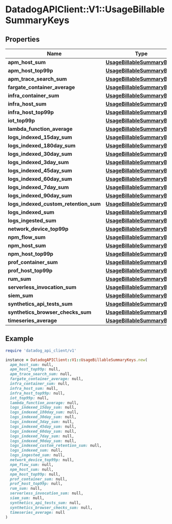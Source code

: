 # DatadogAPIClient::V1::UsageBillableSummaryKeys

## Properties

| Name                                  | Type                                                        | Description | Notes      |
| ------------------------------------- | ----------------------------------------------------------- | ----------- | ---------- |
| **apm_host_sum**                      | [**UsageBillableSummaryBody**](UsageBillableSummaryBody.md) |             | [optional] |
| **apm_host_top99p**                   | [**UsageBillableSummaryBody**](UsageBillableSummaryBody.md) |             | [optional] |
| **apm_trace_search_sum**              | [**UsageBillableSummaryBody**](UsageBillableSummaryBody.md) |             | [optional] |
| **fargate_container_average**         | [**UsageBillableSummaryBody**](UsageBillableSummaryBody.md) |             | [optional] |
| **infra_container_sum**               | [**UsageBillableSummaryBody**](UsageBillableSummaryBody.md) |             | [optional] |
| **infra_host_sum**                    | [**UsageBillableSummaryBody**](UsageBillableSummaryBody.md) |             | [optional] |
| **infra_host_top99p**                 | [**UsageBillableSummaryBody**](UsageBillableSummaryBody.md) |             | [optional] |
| **iot_top99p**                        | [**UsageBillableSummaryBody**](UsageBillableSummaryBody.md) |             | [optional] |
| **lambda_function_average**           | [**UsageBillableSummaryBody**](UsageBillableSummaryBody.md) |             | [optional] |
| **logs_indexed_15day_sum**            | [**UsageBillableSummaryBody**](UsageBillableSummaryBody.md) |             | [optional] |
| **logs_indexed_180day_sum**           | [**UsageBillableSummaryBody**](UsageBillableSummaryBody.md) |             | [optional] |
| **logs_indexed_30day_sum**            | [**UsageBillableSummaryBody**](UsageBillableSummaryBody.md) |             | [optional] |
| **logs_indexed_3day_sum**             | [**UsageBillableSummaryBody**](UsageBillableSummaryBody.md) |             | [optional] |
| **logs_indexed_45day_sum**            | [**UsageBillableSummaryBody**](UsageBillableSummaryBody.md) |             | [optional] |
| **logs_indexed_60day_sum**            | [**UsageBillableSummaryBody**](UsageBillableSummaryBody.md) |             | [optional] |
| **logs_indexed_7day_sum**             | [**UsageBillableSummaryBody**](UsageBillableSummaryBody.md) |             | [optional] |
| **logs_indexed_90day_sum**            | [**UsageBillableSummaryBody**](UsageBillableSummaryBody.md) |             | [optional] |
| **logs_indexed_custom_retention_sum** | [**UsageBillableSummaryBody**](UsageBillableSummaryBody.md) |             | [optional] |
| **logs_indexed_sum**                  | [**UsageBillableSummaryBody**](UsageBillableSummaryBody.md) |             | [optional] |
| **logs_ingested_sum**                 | [**UsageBillableSummaryBody**](UsageBillableSummaryBody.md) |             | [optional] |
| **network_device_top99p**             | [**UsageBillableSummaryBody**](UsageBillableSummaryBody.md) |             | [optional] |
| **npm_flow_sum**                      | [**UsageBillableSummaryBody**](UsageBillableSummaryBody.md) |             | [optional] |
| **npm_host_sum**                      | [**UsageBillableSummaryBody**](UsageBillableSummaryBody.md) |             | [optional] |
| **npm_host_top99p**                   | [**UsageBillableSummaryBody**](UsageBillableSummaryBody.md) |             | [optional] |
| **prof_container_sum**                | [**UsageBillableSummaryBody**](UsageBillableSummaryBody.md) |             | [optional] |
| **prof_host_top99p**                  | [**UsageBillableSummaryBody**](UsageBillableSummaryBody.md) |             | [optional] |
| **rum_sum**                           | [**UsageBillableSummaryBody**](UsageBillableSummaryBody.md) |             | [optional] |
| **serverless_invocation_sum**         | [**UsageBillableSummaryBody**](UsageBillableSummaryBody.md) |             | [optional] |
| **siem_sum**                          | [**UsageBillableSummaryBody**](UsageBillableSummaryBody.md) |             | [optional] |
| **synthetics_api_tests_sum**          | [**UsageBillableSummaryBody**](UsageBillableSummaryBody.md) |             | [optional] |
| **synthetics_browser_checks_sum**     | [**UsageBillableSummaryBody**](UsageBillableSummaryBody.md) |             | [optional] |
| **timeseries_average**                | [**UsageBillableSummaryBody**](UsageBillableSummaryBody.md) |             | [optional] |

## Example

```ruby
require 'datadog_api_client/v1'

instance = DatadogAPIClient::V1::UsageBillableSummaryKeys.new(
  apm_host_sum: null,
  apm_host_top99p: null,
  apm_trace_search_sum: null,
  fargate_container_average: null,
  infra_container_sum: null,
  infra_host_sum: null,
  infra_host_top99p: null,
  iot_top99p: null,
  lambda_function_average: null,
  logs_indexed_15day_sum: null,
  logs_indexed_180day_sum: null,
  logs_indexed_30day_sum: null,
  logs_indexed_3day_sum: null,
  logs_indexed_45day_sum: null,
  logs_indexed_60day_sum: null,
  logs_indexed_7day_sum: null,
  logs_indexed_90day_sum: null,
  logs_indexed_custom_retention_sum: null,
  logs_indexed_sum: null,
  logs_ingested_sum: null,
  network_device_top99p: null,
  npm_flow_sum: null,
  npm_host_sum: null,
  npm_host_top99p: null,
  prof_container_sum: null,
  prof_host_top99p: null,
  rum_sum: null,
  serverless_invocation_sum: null,
  siem_sum: null,
  synthetics_api_tests_sum: null,
  synthetics_browser_checks_sum: null,
  timeseries_average: null
)
```
